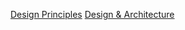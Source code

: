 [Design Principles](https://github.com/kubernetes/community/blob/master/contributors/design-proposals/architecture/principles.md)
[Design & Architecture](https://github.com/kubernetes/community/blob/master/contributors/design-proposals/architecture/architecture.md)
